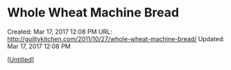 # Whole Wheat Machine Bread

Created: Mar 17, 2017 12:08 PM
URL: http://guiltykitchen.com/2011/10/27/whole-wheat-machine-bread/
Updated: Mar 17, 2017 12:08 PM

[[Untitled]]

[//begin]: # "Autogenerated link references for markdown compatibility"
[Untitled]: ../../Articles/Untitled.md "Untitled"
[//end]: # "Autogenerated link references"